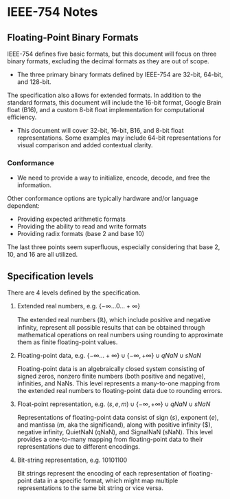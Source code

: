# IEEE-754 Notes

## Floating-Point Binary Formats

IEEE-754 defines five basic formats, but this document will focus on three binary formats, excluding the decimal formats as they are out of scope.

- The three primary binary formats defined by IEEE-754 are 32-bit, 64-bit, and 128-bit.

The specification also allows for extended formats. In addition to the standard formats, this document will include the 16-bit format, Google Brain float (B16), and a custom 8-bit float implementation for computational efficiency.

- This document will cover 32-bit, 16-bit, B16, and 8-bit float representations. Some examples may include 64-bit representations for visual comparison and added contextual clarity.

### Conformance

- We need to provide a way to initialize, encode, decode, and free the information.

Other conformance options are typically hardware and/or language dependent:

- Providing expected arithmetic formats
- Providing the ability to read and write formats
- Providing radix formats (base 2 and base 10)

The last three points seem superfluous, especially considering that base 2, 10, and 16 are all utilized.

## Specification levels

There are 4 levels defined by the specification.

1. Extended real numbers, e.g. $\{-\infty \dots 0 \dots +\infty\}$

    The extended real numbers ($\mathbb{R}$), which include positive and negative infinity, represent all possible results that can be obtained through mathematical operations on real numbers using rounding to approximate them as finite floating-point values.

2. Floating-point data, e.g. $\{-∞ \dots +∞\} \cup \{-∞, +∞\} \cup qNaN \cup sNaN$

    Floating-point data is an algebraically closed system consisting of signed zeros, nonzero finite numbers (both positive and negative), infinities, and NaNs. This level represents a many-to-one mapping from the extended real numbers to floating-point data due to rounding errors.

3. Float-point representation, e.g. $(s, e, m) \cup \{-∞, +∞\} \cup qNaN \cup sNaN$

    Representations of floating-point data consist of sign ($s$), exponent ($e$), and mantissa ($m$, aka the significand), along with positive infinity ($), negative infinity, QuietNaN (qNaN), and SignalNaN (sNaN). This level provides a one-to-many mapping from floating-point data to their representations due to different encodings.

4. Bit-string representation, e.g. $1010 1100$

    Bit strings represent the encoding of each representation of floating-point data in a specific format, which might map multiple representations to the same bit string or vice versa.
